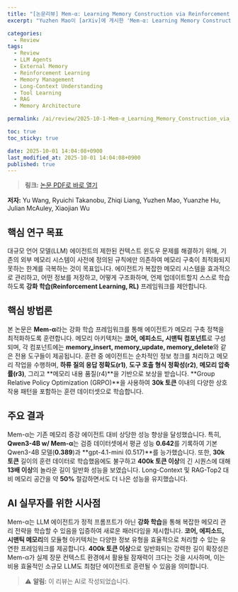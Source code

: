 ```yaml
---
title: "[논문리뷰] Mem-α: Learning Memory Construction via Reinforcement Learning"
excerpt: "Yuzhen Mao이 [arXiv]에 게시한 'Mem-α: Learning Memory Construction via Reinforcement Learning' 논문에 대한 자세한 리뷰입니다."

categories:
  - Review
tags:
  - Review
  - LLM Agents
  - External Memory
  - Reinforcement Learning
  - Memory Management
  - Long-Context Understanding
  - Tool Learning
  - RAG
  - Memory Architecture

permalink: /ai/review/2025-10-1-Mem-α_Learning_Memory_Construction_via_Reinforcement_Learning/

toc: true
toc_sticky: true

date: 2025-10-01 14:04:08+0900
last_modified_at: 2025-10-01 14:04:08+0900
published: true
---
```

> **링크:** [논문 PDF로 바로 열기](https://arxiv.org/abs/2509.25911)

**저자:** Yu Wang, Ryuichi Takanobu, Zhiqi Liang, Yuzhen Mao, Yuanzhe Hu, Julian McAuley, Xiaojian Wu



## 핵심 연구 목표
대규모 언어 모델(LLM) 에이전트의 제한된 컨텍스트 윈도우 문제를 해결하기 위해, 기존의 외부 메모리 시스템이 사전에 정의된 규칙에만 의존하여 메모리 구축이 최적화되지 못하는 한계를 극복하는 것이 목표입니다. 에이전트가 복잡한 메모리 시스템을 효과적으로 관리하고, 어떤 정보를 저장하고, 어떻게 구조화하며, 언제 업데이트할지 스스로 학습하도록 **강화 학습(Reinforcement Learning, RL)** 프레임워크를 제안합니다.

## 핵심 방법론
본 논문은 **Mem-α**라는 강화 학습 프레임워크를 통해 에이전트가 메모리 구축 정책을 최적화하도록 훈련합니다. 메모리 아키텍처는 **코어, 에피소드, 시맨틱 컴포넌트**로 구성되며, 각 컴포넌트에는 **memory_insert, memory_update, memory_delete**와 같은 전용 도구들이 제공됩니다. 훈련 중 에이전트는 순차적인 정보 청크를 처리하고 메모리 작업을 수행하며, **하류 질의 응답 정확도(r1)**, **도구 호출 형식 정확성(r2)**, **메모리 압축률(r3)**, 그리고 **메모리 내용 품질(r4)**을 기반으로 보상을 받습니다. **Group Relative Policy Optimization (GRPO)**을 사용하여 **30k 토큰** 이내의 다양한 상호작용 패턴을 포함하는 훈련 데이터셋으로 학습합니다.

## 주요 결과
Mem-α는 기존 메모리 증강 에이전트 대비 상당한 성능 향상을 달성했습니다. 특히, **Qwen3-4B w/ Mem-α**는 검증 데이터셋에서 평균 성능 **0.642**를 기록하여 기본 Qwen3-4B 모델(**0.389**)과 **gpt-4.1-mini (0.517)**를 능가했습니다. 또한, **30k 토큰** 길이의 훈련 데이터로 학습했음에도 불구하고 **400k 토큰 이상**의 긴 시퀀스에 대해 **13배 이상**의 놀라운 길이 일반화 성능을 보였습니다. Long-Context 및 RAG-Top2 대비 메모리 공간을 약 **50%** 절감하면서도 더 나은 성능을 유지했습니다.

## AI 실무자를 위한 시사점
Mem-α는 LLM 에이전트가 정적 프롬프트가 아닌 **강화 학습**을 통해 복잡한 메모리 관리 전략을 학습할 수 있음을 입증하여 새로운 패러다임을 제시합니다. **코어, 에피소드, 시맨틱 메모리**의 모듈형 아키텍처는 다양한 정보 유형을 효율적으로 처리할 수 있는 유연한 프레임워크를 제공합니다. **400k 토큰 이상**으로 일반화되는 강력한 길이 확장성은 Mem-α가 실제 장문 컨텍스트 환경에서 활용될 잠재력이 크다는 것을 시사하며, 이는 비용 효율적인 소규모 LLM도 최첨단 에이전트로 훈련될 수 있음을 의미합니다.

> ⚠️ **알림:** 이 리뷰는 AI로 작성되었습니다.
